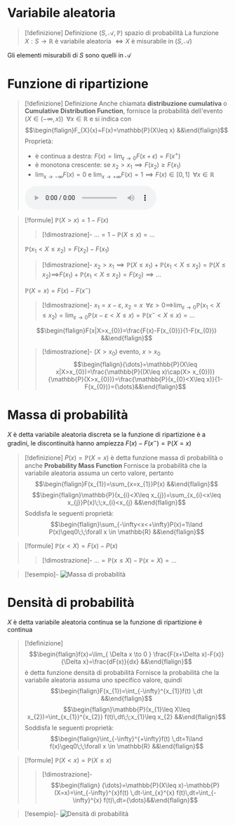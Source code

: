 # Variabile aleatoria
> [!definizione] Definizione
$(S,\mathcal{A},\mathbb{P})$ spazio di probabilità
La funzione $X:S\to \mathbb{R}$ è variabile aleatoria $\iff X$ è misurabile in $(S,\mathcal{A})$

Gli elementi misurabili di $S$ sono quelli in $\mathcal{A}$

# Funzione di ripartizione
> [!definizione] Definizione
> Anche chiamata **distribuzione cumulativa** o **Cumulative Distribution Function**, fornisce la probabilità dell'evento $(X\in(-\infty,x))\;\;\forall x \in \mathbb{R}$
> e si indica con
> $$\begin{flalign}F_{X}(x)=F(x)=\mathbb{P}(X\leq x) &&\end{flalign}$$
> Proprietà:
> - è continua a destra: $F(x)=\lim_{ \epsilon \to 0 }F(x+\epsilon)=F(x^{+})$
> - è monotona crescente: se $x_{2}>x_{1}\implies F(x_{2})\geq F(x_{1})$
> - $\lim_{ x \to -\infty }F(x)=0$ e $\lim_{ x \to +\infty }F(x)=1\implies F(x)\in[0,1] \;\;\forall x \in \mathbb{R}$
> 
> <audio controls src="audio/variabili_aleatorie/funzione_di_ripartizione_definizione.mp3"></audio>

> [!formule]
> $\mathbb{P}(X>x)=1-F(x)$
> > [!dimostrazione]-
> > ${\dots}=1-\mathbb{P}(X\leq x)={\dots}$
> 
> $\mathbb{P}(x_{1}<X\leq x_{2})=F(x_{2})-F(x_{1})$
> > [!dimostrazione]-
> $x_{2}>x_{1}\implies \mathbb{P}(X\leq x_{1})+\mathbb{P}(x_{1}<X\leq x_{2})=\mathbb{P}(X\leq x_{2})\implies$$F(x_{1})+\mathbb{P}(x_{1}< X\leq x_{2})=F(x_{2})\implies\dots$
> 
> $\mathbb{P}(X=x)=F(x)-F(x^{-})$
> > [!dimostrazione]-
> > $x_{1}=x-\varepsilon,\;x_{2}=x\;\;\forall\varepsilon>0\implies$$\lim_{ \varepsilon \to 0 }\mathbb{P}(x_{1}<X\leq x_{2})=\lim_{ \varepsilon \to 0 }\mathbb{P}(x-\varepsilon<X\leq x)=\mathbb{P}(x^{-}<X\leq x)={\dots}$
> 
> $$\begin{flalign}F(x|X>x_{0})=\frac{F(x)-F(x_{0})}{1-F(x_{0})} &&\end{flalign}$$
> > [!dimostrazione]-
> > $(X>x_{0})$ evento, $x>x_{0}$$$\begin{flalign}{\dots}=\mathbb{P}(X\leq x|X>x_{0})=\frac{\mathbb{P}((X\leq x)\cap(X> x_{0}))}{\mathbb{P}(X>x_{0})}=\frac{\mathbb{P}(x_{0}<X\leq x)}{1-F(x_{0})}={\dots}&&\end{flalign}$$

# Massa di probabilità
$X$ è detta variabile aleatoria discreta se la funzione di ripartizione è a gradini, le discontinuità hanno ampiezza $F(x)-F(x^{-})=\mathbb{P}(X=x)$

> [!definizione]
> $P(x)=\mathbb{P}(X=x)$ è detta funzione massa di probabilità o anche **Probability Mass Function**
> Fornisce la probabilità che la variabile aleatoria assuma un certo valore, pertanto
> $$\begin{flalign}F(x_{1})=\sum_{x=x_{1}}P(x)  &&\end{flalign}$$
> $$\begin{flalign}\mathbb{P}(x_{i}<X\leq x_{j})=\sum_{x_{i}<x\leq x_{j}}P(x)\;\;x_{i}<x_{j}  &&\end{flalign}$$
> Soddisfa le seguenti proprietà:
> $$\begin{flalign}\sum_{-\infty<x<+\infty}P(x)=1\land P(x)\geq0\;\;\forall x \in \mathbb{R}  &&\end{flalign}$$

> [!formule]
> $\mathbb{P}(x<X)=F(x)-P(x)$
> > [!dimostrazione]-
> > ${\dots}=\mathbb{P}(x\leq X)-\mathbb{P}(x=X)={\dots}$

> [!esempio]-
> ![Massa di probabilità](Esempi.md#Massa%20di%20probabilità)

# Densità di probabilità
$X$ è detta variabile aleatoria continua se la funzione di ripartizione è continua

> [!definizione]
> $$\begin{flalign}f(x)=\lim_{ \Delta x \to 0 } \frac{F(x+\Delta x)-F(x)}{\Delta x}=\frac{dF(x)}{dx}  &&\end{flalign}$$
> è detta funzione densità di probabilità
> Fornisce la probabilità che la variabile aleatoria assuma uno specifico valore, quindi
> $$\begin{flalign}F(x_{1})=\int_{-\infty}^{x_{1}}f(t) \,dt &&\end{flalign}$$
> $$\begin{flalign}\mathbb{P}(x_{1}\leq X\leq x_{2})=\int_{x_{1}}^{x_{2}} f(t)\,dt\;\;x_{1}\leq x_{2} &&\end{flalign}$$
> Soddisfa le seguenti proprietà:
$$\begin{flalign}\int_{-\infty}^{+\infty}f(t) \,dt=1\land f(x)\geq0\;\;\forall x \in \mathbb{R} &&\end{flalign}$$

> [!formule]
> $\mathbb{P}(X< x)=\mathbb{P}(X\leq x)$
> > [!dimostrazione]-
> > $$\begin{flalign} {\dots}=\mathbb{P}(X\leq x)-\mathbb{P}(X=x)=\int_{-\infty}^{x}f(t) \,dt-\int_{x}^{x} f(t)\,dt=\int_{-\infty}^{x} f(t)\,dt={\dots}&&\end{flalign}$$

> [!esempio]-
> ![Densità di probabilità](Esempi.md#Densità%20di%20probabilità)
